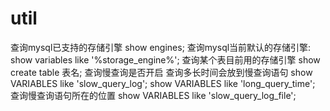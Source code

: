 # util

查询mysql已支持的存储引擎
show engines;
查询mysql当前默认的存储引擎:
show variables like '%storage_engine%';
查询某个表目前用的存储引擎
show create table 表名;
查询慢查询是否开启
查询多长时间会放到慢查询语句
show VARIABLES like 'slow_query_log';
show VARIABLES like 'long_query_time';
查询慢查询语句所在的位置
show VARIABLES like 'slow_query_log_file';
